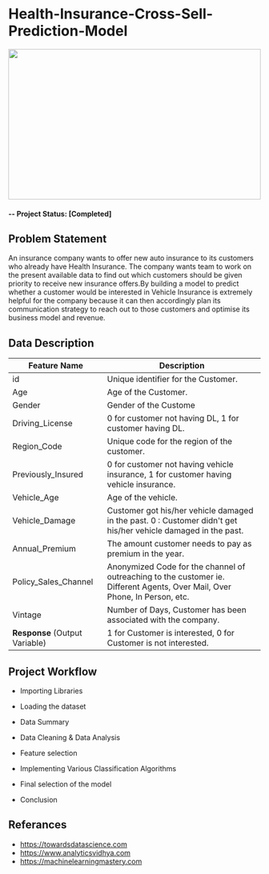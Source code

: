 # Health-Insurance-Cross-Sell-Prediction-Model  
<a href="#"><img width="100%" height="300" src="https://user-images.githubusercontent.com/85720162/153029328-5b4dfac7-b67d-4056-8344-fb7a21f8dcd9.png" height="75px"/></a>

#### -- Project Status: [Completed]


## Problem Statement 

An insurance company wants to offer new auto insurance to its customers who already have Health Insurance. The company wants team to work on the present available data to find out which customers should be given priority to receive new insurance offers.By building a model to predict whether a customer would be interested in Vehicle Insurance is extremely helpful for the company because it can then accordingly plan its communication strategy to reach out to those customers and optimise its business model and revenue.

## Data Description

| Feature Name  | Description |
|----|----|
|id  |Unique identifier for the Customer.|
|Age | Age of the Customer.|
|Gender |Gender of the Custome|
|Driving_License |0 for customer not having DL, 1 for customer having DL.|
|Region_Code |Unique code for the region of the customer.|
|Previously_Insured| 0 for customer not having vehicle insurance, 1 for customer having vehicle insurance.|
|Vehicle_Age| Age of the vehicle.|
|Vehicle_Damage| Customer got his/her vehicle damaged in the past. 0 : Customer didn't get his/her vehicle damaged in the past.|
|Annual_Premium| The amount customer needs to pay as premium in the year.|
|Policy_Sales_Channel| Anonymized Code for the channel of outreaching to the customer ie. Different Agents, Over Mail, Over Phone, In Person, etc.|
|Vintage |Number of Days, Customer has been associated with the company.|
|**Response** (Output Variable)| 1 for Customer is interested, 0 for Customer is not interested.|

## Project Workflow

* Importing Libraries

* Loading the dataset

* Data Summary

* Data Cleaning & Data Analysis

* Feature selection

* Implementing Various Classification Algorithms

* Final selection of the model

* Conclusion

## Referances

* https://towardsdatascience.com
* https://www.analyticsvidhya.com
* https://machinelearningmastery.com
